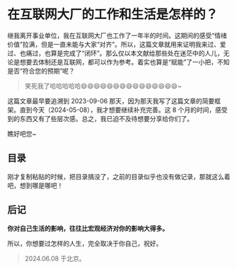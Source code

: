 # 在互联网大厂的工作和生活是怎样的？

继我离开事业单位，我在互联网大厂也工作了一年半的时间。这期间的感受“情绪价值”拉满，但是一直未能与大家“对齐”。所以，这篇文章就用来证明我来过、爱过、也痛过，也算是完成了“闭环”。那么仅以本文献给那些处在迷茫中的人儿，无论是想要去体制还是互联网，都可以作为参考。着实也算是“赋能”了一小把，不知是否“符合您的预期”呢？

> 笑死我了哈哈哈哈哈😄😄😄😄😄😄😄😄😄😄😄😄😄😄😄~

这篇文章最早要追溯到 2023-09-06 那天，因为那天我写了这篇文章的简要框架。直到今天（2024-05-08），我才想要继续补充完善。这 8 个月的时间，感受到的东西又有了些层次感。总之，我已迫不及待想要分享给你们了。

瞧好吧您~

## 目录

刚才复制粘贴的时候，把目录搞没了，之前的目录似乎也没有做记录，那就这么着吧，想到哪是哪吧！

## 后记

**你对自己生活的影响，往往比宏观经济对你的影响大得多。**

所以，你想要过怎样的人生，完全取决于你自己，祝好。

> 2024.06.08 于北京。
